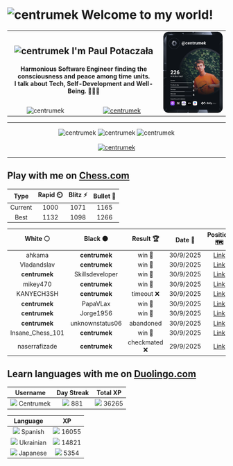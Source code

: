 <h1>
  <img
    src="https://emojis.slackmojis.com/emojis/images/1531849430/4246/blob-sunglasses.gif"
    width="30"
    alt="centrumek"
  />
  Welcome to my world!
</h1>

<table>
  <tbody>
    <tr>
      <td align="center" width="70%" colspan="2">
        <h2>
          <img
            src="https://raw.githubusercontent.com/MartinHeinz/MartinHeinz/master/wave.gif"
            width="30px"
            alt="centrumek"
          />
          I'm Paul Potaczała
        </h2>
        <h4>
          Harmonious Software Engineer finding the consciousness and peace among time units.
          <br/>
          I talk about Tech, Self-Development and Well-Being. 🌿🧘🚀
        </h4>
      </td>
      <td width="30%" rowspan="2">
        <a href="https://app.daily.dev/centrumek">
          <img
            src="./devcard.svg"
            alt="centrumek"
          />
        </a>
      </td>
    </tr>
    <tr align="center">
      <td>
        <img
          src="https://komarev.com/ghpvc/?username=centrumek&label=visitors&color=0e75b6&style=flat"
          alt="centrumek"
        >
      </td>
      <td>
        <a href="https://stackoverflow.com/users/14496012/centrumek">
          <img
            src="https://stackoverflow.com/users/flair/14496012.png?theme=dark"
            alt="centrumek"
          >
        </a>
      </td>
    </tr>
  </tbody>
</table>

---
<div align="center">
  <img 
    src="https://github-readme-stats.vercel.app/api?username=centrumek&show_icons=true&count_private=true&theme=dark&hide_border=true&hide=issues,contribs&bg_color=00000000"
    alt="centrumek"
  />
  <img
    src="https://github-readme-stats.vercel.app/api/top-langs/?username=centrumek&layout=compact&hide_border=true&theme=dark&bg_color=00000000&langs_count=6&exclude_repo=air-statistic-app"
    alt="centrumek"
  />
  <img 
    src="https://github-readme-streak-stats.herokuapp.com?user=centrumek&theme=dark&hide_border=true&background=FFFFFF00"
    alt="centrumek"
  />
  <br/>
  <br/>
  <a href="https://www.buymeacoffee.com/centrumek">
    <img
      src="https://cdn.buymeacoffee.com/buttons/v2/default-orange.png"
      height="50"
      width="210"
      alt="centrumek"
    />
  </a>
</div>

---

## Play with me on [Chess.com](https://www.chess.com/member/centrumek)

<div align="center">
<!--START_SECTION:chessStats-->
<!-- Automatically generated with https://github.com/Balastrong/chess-stats-action -->

| Type | Rapid ⏲️ | Blitz ⚡ | Bullet 🔫 |
|:---:|:---:|:---:|:---:|
| Current | 1000 | 1071 | 1165 |
| Best | 1132 | 1098 | 1266 |

| White ⚪ | Black ⚫ | Result 🏆 | Date 📅 | Position 🗺️ | Type 🕕 |
|:---:|:---:|:---:|:---:|:---:|:---:|
| ahkama | **centrumek** | win 🥇 | 30/9/2025 | <a href="http://www.ee.unb.ca/cgi-bin/tervo/fen.pl?select=3R4/5kr1/p7/2B5/3P1n2/P6P/5PPK/5q2 w - - 7 41">Link</a> | Blitz |
| Vladandslav | **centrumek** | win 🥇 | 30/9/2025 | <a href="http://www.ee.unb.ca/cgi-bin/tervo/fen.pl?select=8/8/8/p6p/7P/1P2k1p1/K5P1/3q4 b - - 1 52">Link</a> | Blitz |
| **centrumek** | Skillsdeveloper | win 🥇 | 30/9/2025 | <a href="http://www.ee.unb.ca/cgi-bin/tervo/fen.pl?select=8/2Q3pk/4p2B/4P3/4n3/P2K2P1/2P4P/1q6 b - - 4 42">Link</a> | Blitz |
| mikey470 | **centrumek** | win 🥇 | 30/9/2025 | <a href="http://www.ee.unb.ca/cgi-bin/tervo/fen.pl?select=rn1k4/ppp5/6BB/3Np2P/3b4/8/PPP2qP1/R2R1K2 w - - 1 22">Link</a> | Blitz |
| KANYECH3SH | **centrumek** | timeout ❌ | 30/9/2025 | <a href="http://www.ee.unb.ca/cgi-bin/tervo/fen.pl?select=8/7R/4K3/2B5/3Q2k1/8/8/8 b - - 0 47">Link</a> | Blitz |
| **centrumek** | PapaVLax | win 🥇 | 30/9/2025 | <a href="http://www.ee.unb.ca/cgi-bin/tervo/fen.pl?select=8/8/8/8/4Q3/2B2R1k/5P2/6K1 b - - 6 65">Link</a> | Blitz |
| **centrumek** | Jorge1956 | win 🥇 | 30/9/2025 | <a href="http://www.ee.unb.ca/cgi-bin/tervo/fen.pl?select=6r1/1p6/p4R1q/2p4k/2P5/PP1p3K/1B2n3/7R b - - 0 37">Link</a> | Blitz |
| **centrumek** | unknownstatus06 | abandoned  | 30/9/2025 | <a href="http://www.ee.unb.ca/cgi-bin/tervo/fen.pl?select=7k/ppp3pp/1b6/1P6/P3q3/B5P1/2P4P/RK6 w - - 0 30">Link</a> | Blitz |
| Insane_Chess_101 | **centrumek** | win 🥇 | 30/9/2025 | <a href="http://www.ee.unb.ca/cgi-bin/tervo/fen.pl?select=8/3k4/3p4/p2Pr2p/2P4P/R4P2/P4r2/1K5R w - - 8 38">Link</a> | Blitz |
| naserrafizade | **centrumek** | checkmated ❌ | 29/9/2025 | <a href="http://www.ee.unb.ca/cgi-bin/tervo/fen.pl?select=3k4/3Q4/3R1p2/pPpP4/P1P1ppP1/2P2P2/6K1/8 b - - 0 52">Link</a> | Blitz |

<!--END_SECTION:chessStats-->
</div>

## Learn languages with me on [Duolingo.com](https://www.duolingo.com/profile/Centrumek)

<div align="center">
<!--START_SECTION:duolingoStats-->
<!-- Automatically generated with https://github.com/centrumek/duolingo-readme-stats-->

| Username | Day Streak | Total XP |
|:---:|:---:|:---:|
| <img src="https://raw.githubusercontent.com/centrumek/duolingo-readme-stats/main/assets/duolingo.png" height="12"> Centrumek | <img src="https://raw.githubusercontent.com/centrumek/duolingo-readme-stats/main/assets/streakinactive.svg" height="12"> 881 | <img src="https://raw.githubusercontent.com/centrumek/duolingo-readme-stats/main/assets/xp.svg" height="12"> 36265 |

| Language | XP |
|:---:|:---:|
| <img src="https://raw.githubusercontent.com/centrumek/duolingo-readme-stats/main/assets/langs/spanish.svg" height="12"> Spanish | <img src="https://raw.githubusercontent.com/centrumek/duolingo-readme-stats/main/assets/xp.svg" height="12"> 16055 |
| <img src="https://raw.githubusercontent.com/centrumek/duolingo-readme-stats/main/assets/langs/ukrainian.svg" height="12"> Ukrainian | <img src="https://raw.githubusercontent.com/centrumek/duolingo-readme-stats/main/assets/xp.svg" height="12"> 14821 |
| <img src="https://raw.githubusercontent.com/centrumek/duolingo-readme-stats/main/assets/langs/japanese.svg" height="12"> Japanese | <img src="https://raw.githubusercontent.com/centrumek/duolingo-readme-stats/main/assets/xp.svg" height="12"> 5354 |

<!--END_SECTION:duolingoStats-->
</div>
<!--
**centrumek/centrumek** is a ✨ _special_ ✨ repository because its `README.md` (this file) appears on your GitHub profile.

Here are some ideas to get you started:

- 🔭 I’m currently working on ...
- 🌱 I’m currently learning ...
- 👯 I’m looking to collaborate on ...
- 🤔 I’m looking for help with ...
- 💬 Ask me about ...
- 📫 How to reach me: ...
- 😄 Pronouns: ...
- ⚡ Fun fact: ...
-->

